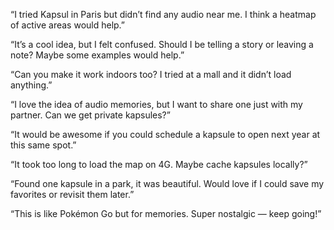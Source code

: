 “I tried Kapsul in Paris but didn’t find any audio near me. I think a heatmap of active areas would help.”

“It’s a cool idea, but I felt confused. Should I be telling a story or leaving a note? Maybe some examples would help.”

“Can you make it work indoors too? I tried at a mall and it didn’t load anything.”

“I love the idea of audio memories, but I want to share one just with my partner. Can we get private kapsules?”

“It would be awesome if you could schedule a kapsule to open next year at this same spot.”

“It took too long to load the map on 4G. Maybe cache kapsules locally?”

“Found one kapsule in a park, it was beautiful. Would love if I could save my favorites or revisit them later.”

“This is like Pokémon Go but for memories. Super nostalgic — keep going!”


